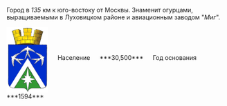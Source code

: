 <!--2021-10-27 23:39:39-->
Город в *135* км к юго-востоку от Москвы.
Знаменит огурцами, выращиваемыми в Луховицком районе и авиационным заводом "*Миг*".

<span class="dt">
  <img src="lukhovitsy.gif" align="middle" width="96px"> &emsp; 
<span class="dtc">
  Население &emsp; ***30,500*** &emsp;
  Год&nbsp;основания &emsp; ***1594***
</span>
</span>